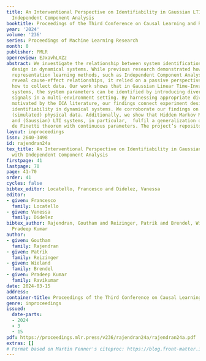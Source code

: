 ```yaml
---
title: An Interventional Perspective on Identifiability in Gaussian LTI Systems with
  Independent Component Analysis
booktitle: Proceedings of the Third Conference on Causal Learning and Reasoning
year: '2024'
volume: '236'
series: Proceedings of Machine Learning Research
month: 0
publisher: PMLR
openreview: EJxavhLXZz
abstract: We investigate the relationship between system identification and intervention
  design in dynamical systems. While previous research demonstrated how identifiable
  representation learning methods, such as Independent Component Analysis (ICA), can
  reveal cause-effect relationships, it relied on a passive perspective without considering
  how to collect data. Our work shows that in Gaussian Linear Time-Invariant (LTI)
  systems, the system parameters can be identified by introducing diverse intervention
  signals in a multi-environment setting. By harnessing appropriate diversity assumptions
  motivated by the ICA literature, our findings connect experiment design and representational
  identifiability in dynamical systems. We corroborate our findings on synthetic and
  (simulated) physical data. Additionally, we show that Hidden Markov Models, in general,
  and (Gaussian) LTI systems, in particular,  fulfil a generalization of the Causal
  de Finetti theorem with continuous parameters. The project’s repository is at [github.com/rpatrik96/lti-ica](https://github.com/rpatrik96/lti-ica).
layout: inproceedings
issn: 2640-3498
id: rajendran24a
tex_title: An Interventional Perspective on Identifiability in Gaussian LTI Systems
  with Independent Component Analysis
firstpage: 41
lastpage: 70
page: 41-70
order: 41
cycles: false
bibtex_editor: Locatello, Francesco and Didelez, Vanessa
editor:
- given: Francesco
  family: Locatello
- given: Vanessa
  family: Didelez
bibtex_author: Rajendran, Goutham and Reizinger, Patrik and Brendel, Wieland and Ravikumar,
  Pradeep Kumar
author:
- given: Goutham
  family: Rajendran
- given: Patrik
  family: Reizinger
- given: Wieland
  family: Brendel
- given: Pradeep Kumar
  family: Ravikumar
date: 2024-03-15
address:
container-title: Proceedings of the Third Conference on Causal Learning and Reasoning
genre: inproceedings
issued:
  date-parts:
  - 2024
  - 3
  - 15
pdf: https://proceedings.mlr.press/v236/rajendran24a/rajendran24a.pdf
extras: []
# Format based on Martin Fenner's citeproc: https://blog.front-matter.io/posts/citeproc-yaml-for-bibliographies/
---
```

